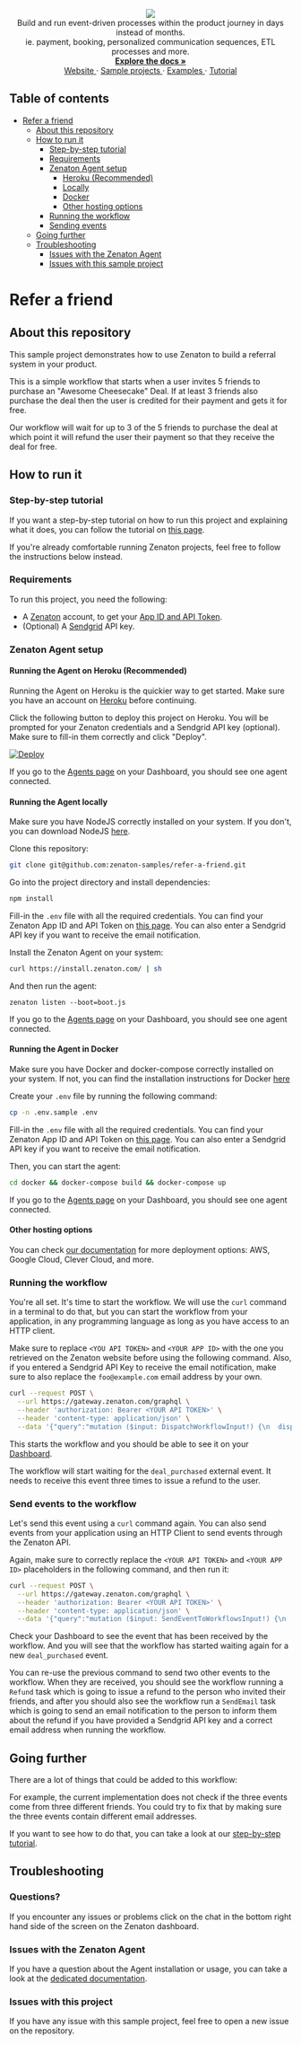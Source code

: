 <p align="center">
  <a href="https://zenaton.com" target="_blank">
    <img src="https://user-images.githubusercontent.com/36400935/58254828-e5176880-7d6b-11e9-9094-3f46d91faeee.png" target="_blank" />
  </a><br>
  Build and run event-driven processes within the product journey in days instead of months.<br>
ie. payment, booking, personalized communication sequences, ETL processes and more.<br>
  <a href="https://docs.zenaton.com" target="_blank">
    <strong> Explore the docs » </strong>
  </a> <br>
  <a href="https://zenaton.com" target="_blank"> Website </a>
    ·
  <a href="https://github.com/zenaton-samples/" target="_blank"> Sample projects </a>
    ·
  <a href="https://github.com/zenaton/examples-node" target="_blank"> Examples </a>
    ·
  <a href="https://app.zenaton.com/tutorial/node/examples" target="_blank"> Tutorial </a>
</p>

## Table of contents

<!-- START doctoc generated TOC please keep comment here to allow auto update -->
<!-- DON'T EDIT THIS SECTION, INSTEAD RE-RUN doctoc TO UPDATE -->


- [Refer a friend](#refer-a-friend)
  - [About this repository](#about-this-repository)
  - [How to run it](#how-to-run-it)
    - [Step-by-step tutorial](#step-by-step-tutorial)
    - [Requirements](#requirements)
    - [Zenaton Agent setup](#zenaton-agent-setup)
      - [Heroku (Recommended)](#running-the-agent-on-heroku-recommended)
      - [Locally](#running-the-agent-locally)
      - [Docker](#running-the-agent-in-docker)
      - [Other hosting options](#other-hosting-options)
    - [Running the workflow](#running-the-workflow)
    - [Sending events](#sending-external-events)
  - [Going further](#going-further)
  - [Troubleshooting](#troubleshooting)
    - [Issues with the Zenaton Agent](#issues-with-the-zenaton-agent)
    - [Issues with this sample project](#issues-with-this-sample-project)

<!-- END doctoc generated TOC please keep comment here to allow auto update -->

# Refer a friend

## About this repository

This sample project demonstrates how to use Zenaton to build a referral system in your product.

This is a simple workflow that starts when a user invites 5 friends to purchase an "Awesome Cheesecake" Deal. If at least 3 friends also purchase the deal then the user is credited for their payment and gets it for free.

Our workflow will wait for up to 3 of the 5 friends to purchase the deal at which point it will refund the user their payment so that they receive the deal for free.

## How to run it

### Step-by-step tutorial

If you want a step-by-step tutorial on how to run this project and explaining what it does, you can
follow the tutorial on [this page](https://zenaton.com/workflows-examples/projects/tutorial-refer-friend).

If you're already comfortable running Zenaton projects, feel free to follow the instructions below instead.

### Requirements

To run this project, you need the following:

- A [Zenaton](https://zenaton.com/register) account, to get your [App ID and API Token](https://app.zenaton.com/api).
- (Optional) A [Sendgrid](https://sendgrid.com/) API key.

### Zenaton Agent setup

#### Running the Agent on Heroku (Recommended)

Running the Agent on Heroku is the quickier way to get started. Make sure you have an account on [Heroku](https://www.heroku.com/) before continuing.

Click the following button to deploy this project on Heroku. You will be prompted for your Zenaton credentials and a Sendgrid API key (optional).
Make sure to fill-in them correctly and click "Deploy".

[![Deploy](https://www.herokucdn.com/deploy/button.svg)](https://heroku.com/deploy)

If you go to the [Agents page](https://app.zenaton.com/agents) on your Dashboard, you should see one agent connected.

#### Running the Agent locally

Make sure you have NodeJS correctly installed on your system. If you don't, you can download
NodeJS [here](https://nodejs.org/en/download/).

Clone this repository:

```sh
git clone git@github.com:zenaton-samples/refer-a-friend.git
```

Go into the project directory and install dependencies:

```sh
npm install
```

Fill-in the `.env` file with all the required credentials. You can find your Zenaton App ID and API Token on [this page](https://app.zenaton.com/api).
You can also enter a Sendgrid API key if you want to receive the email notification.

Install the Zenaton Agent on your system:

```sh
curl https://install.zenaton.com/ | sh
```

And then run the agent:

```
zenaton listen --boot=boot.js
```

If you go to the [Agents page](https://app.zenaton.com/agents) on your Dashboard, you should see one agent connected.

#### Running the Agent in Docker

Make sure you have Docker and docker-compose correctly installed on your system.
If not, you can find the installation instructions for Docker [here](https://docs.docker.com/install/)

Create your `.env` file by running the following command:

```sh
cp -n .env.sample .env
```

Fill-in the `.env` file with all the required credentials. You can find your Zenaton App ID and API Token on [this page](https://app.zenaton.com/api).
You can also enter a Sendgrid API key if you want to receive the email notification.

Then, you can start the agent:

```sh
cd docker && docker-compose build && docker-compose up
```

If you go to the [Agents page](https://app.zenaton.com/agents) on your Dashboard, you should see one agent connected.

#### Other hosting options

You can check [our documentation](https://docs.zenaton.com/going-to-production/) for more deployment options: AWS, Google Cloud, Clever Cloud, and more.

### Running the workflow

You're all set. It's time to start the workflow. We will use the `curl` command in a terminal to do that,
but you can start the workflow from your application, in any programming language as long as
you have access to an HTTP client.

Make sure to replace `<YOU API TOKEN>` and `<YOUR APP ID>` with the one you retrieved on the Zenaton website before using the following command.
Also, if you entered a Sendgrid API Key to receive the email notification, make sure to also replace the `foo@example.com` email
address by your own.

```sh
curl --request POST \
  --url https://gateway.zenaton.com/graphql \
  --header 'authorization: Bearer <YOUR API TOKEN>' \
  --header 'content-type: application/json' \
  --data '{"query":"mutation ($input: DispatchWorkflowInput!) {\n  dispatchWorkflow(input: $input) {\n    id\n  }\n}\n","variables":{"input":{"appId":"<YOUR APP ID>","environment":"dev","name":"ReferAFriend","input":"[{\"id\": 123,\"email\": \"foo@example.com\",\"deal\": \"awesome cheese cake\"}]","tag":"123","version":null}}}'
```

This starts the workflow and you should be able to see it on your [Dashboard](https://app.zenaton.com/workflows).

The workflow will start waiting for the `deal_purchased` external event. It needs to receive this event three times
to issue a refund to the user.

### Send events to the workflow

Let's send this event using a `curl` command again. You can also send events from your application
using an HTTP Client to send events through the Zenaton API.

Again, make sure to correctly replace the `<YOUR API TOKEN>` and `<YOUR APP ID>` placeholders in the following command, and then run it:

```sh
curl --request POST \
  --url https://gateway.zenaton.com/graphql \
  --header 'authorization: Bearer <YOUR API TOKEN>' \
  --header 'content-type: application/json' \
  --data '{"query":"mutation ($input: SendEventToWorkflowsInput!) {\n  sendEventToWorkflows(input: $input) {\n    status\n  }\n}\n","variables":{"input":{"appId":"<YOUR APP ID>","environment":"dev","name":"deal_purchased","data":"[{\"deal_name\": \"awesome cheese cake\",\"email\": \"friend_1@example.com\"}]","selector":{"name":"ReferAFriend","tag":"123"}}}}'
```

Check your Dashboard to see the event that has been received by the workflow. And you will see that the workflow has started
waiting again for a new `deal_purchased` event.

You can re-use the previous command to send two other events to the workflow. When they are received,
you should see the workflow running a `Refund` task which is going to issue a refund to the person who invited
their friends, and after you should also see the workflow run a `SendEmail` task which is going
to send an email notification to the person to inform them about the refund if you have provided a Sendgrid API key
and a correct email address when running the workflow.

## Going further

There are a lot of things that could be added to this workflow:

For example, the current implementation does not check if the three events come from three different friends.
You could try to fix that by making sure the three events contain different email addresses.

If you want to see how to do that, you can take a look at our [step-by-step tutorial](https://zenaton.com/workflows-examples/projects/tutorial-refer-friend).

## Troubleshooting

### Questions? 

If you encounter any issues or problems click on the chat in the bottom right hand side of the screen on the Zenaton dashboard.

### Issues with the Zenaton Agent

If you have a question about the Agent installation or usage, you can take a look at the [dedicated documentation](https://docs.zenaton.com/agent/installation/).


### Issues with this project

If you have any issue with this sample project, feel free to open a new issue on the repository.
